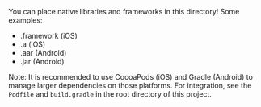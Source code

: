 You can place native libraries and frameworks in this directory! Some examples:

  * .framework (iOS)
  * .a (iOS)
  * .aar (Android)
  * .jar (Android)
	
Note: It is recommended to use CocoaPods (iOS) and Gradle (Android) to manage 
larger dependencies on those platforms. For integration, see the `Podfile` and 
`build.gradle` in the root directory of this project. 
